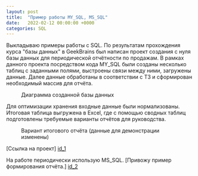 ```yaml
---
layout: post
title:  "Пример работы MY_SQL, MS_SQL"
date:   2022-02-12 00:00:00 +0000
categories: SQL
---
```

[id_1]: https://github.com/NikLaz25/SQL_tasks/blob/Курсовой-DataBases/Курсовой%20проект%20v.Final.sql
[id_2]: https://github.com/NikLaz25/SQL_tasks/blob/main/Пример%20отчёта%20MS_SQL%20для%20GitHub.sql

Выкладываю примеры работы с SQL. 
По результатам прохождения курса "базы данных" в GeekBrains был написан проект создания с нуля базы данных для периодической отчётности по продажам.
В рамках данного проекта посредством кода MY_SQL были созданы несколько таблиц с заданными полями, выстроены связи между ними, загружены данные.
Далее  данные обработаны в соответствии с ТЗ и сформирован необходимый массив для отчёта.


<figure>
	<img src="{{ '/assets/img/img_SQL.png' | prepend: site.baseurl }}" alt=""> 
	<figcaption>Диаграмма созданной базы данных</figcaption>
</figure>


Для оптимизации хранения входные данные были нормализованы.
Итоговая таблица выгружена в Excel, где с помощью сводных таблиц подготовлены требуемые варианты отчётов для руководства.


<figure>
	<img src="{{ '/assets/img/img_SO.png' | prepend: site.baseurl }}" alt=""> 
	<figcaption>Вариант итогового отчёта (данные для демонстрации изменены)</figcaption>
</figure>

[Ссылка на проект] [id_1]
 

На работе периодически использую MS_SQL. [Привожу пример формирования отчёта.] [id_2]

